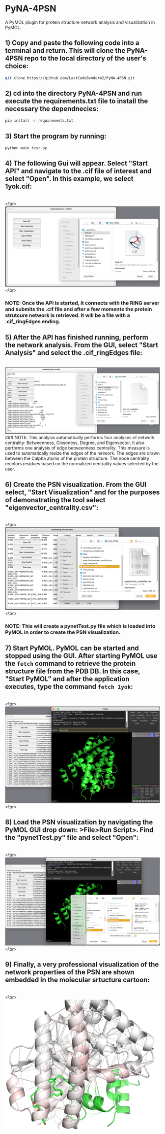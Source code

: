 # PyNA-4PSN
A PyMOL plugin for protein structure network analysis and visualization in PyMOL.

## 1) Copy and paste the following code into a terminal and return. This will clone the PyNA-4PSN repo to the local directory of the user's choice:

```bash
git clone https://github.com/LastCodeBender42/PyNA-4PSN.git
```

## 2) cd into the directory PyNA-4PSN and run execute the requirements.txt file to install the necessary the dependnecies:

```bash
pip install -r requirements.txt
```

## 3) Start the program by running:

```bash
python main_test.py
```

## 4) The following Gui will appear. Select "Start API" and navigate to the .cif file of interest and select "Open". In this example, we select 1yok.cif:
<br><\br>
<img src="./data/startAPI.png" alt="Start API">
<br><\br>
### NOTE: Once the API is started, it connects with the RING server and submits the .cif file and after a few moments the protein strutcure network is retrieved. It will be a file with a .cif_ringEdges ending.

## 5) After the API has finished running, perform the network analysis. From the GUI, select "Start Analysis" and select the .cif_ringEdges file:
<br>
<img src="./data/startAnalysis.png" alt="Start Analysis">
<br>
### NOTE: This analysis automatically performs four analyses of network centrality: Betweenness, Closeness, Degree, and Eigenvector. It also performs one analysis of edge betweenness centrality. This measure is used to automatically resize the edges of the network. The edges are drawn between the Calpha atoms of the protein structure. The node centrality recolors residues based on the normalized centrality values selected by the user.

## 6) Create the PSN visualization. From the GUI select, "Start Visualization" and for the purposes of demonstrating the tool select "eigenvector_centrality.csv":
<br><\br>
<img src="./data/startViz.png" alt="Start Vizualization">
<br><\br>
### NOTE: This will create a pynetTest.py file which is loaded into PyMOL in order to create the PSN visualization.

## 7) Start PyMOL. PyMOL can be started and stopped using the GUI. After starting PyMOL use the ```fetch``` command to retrieve the protein structure file from the PDB DB. In this case, "Start PyMOL" and after the application executes, type the command ```fetch 1yok```:
<br><\br>
<img src="./data/startPyMOL.png" alt="Start PyMOL">
<br><\br>
## 8) Load the PSN visualization by navigating the PyMOL GUI drop down: >File>Run Script>. Find the "pynetTest.py" file and select "Open":
<br><\br>
<img src="./data/startVizPSN.png" alt="Start VizPSN">
<br><\br>
## 9) Finally, a very professional visualization of the network properties of the PSN are shown embedded in the molecular srtucture cartoon:
<br><\br>
<img src="./data/PyMOL.png" alt="PyMOL">
